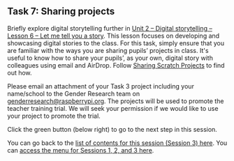 ## Task 7: Sharing projects
Briefly explore digital storytelling further in [Unit 2 – Digital storytelling – Lesson 6 – Let me tell you a story](http://ncce.io/AbMR3v). This lesson focuses on developing and showcasing digital stories to the class. For this task, simply ensure that you are familiar with the ways you are sharing pupils’ projects in class. It's useful to know how to share your pupils’, as your own, digital story with colleagues using email and AirDrop. Follow [Sharing Scratch Projects](https://www.scratchjr.org/learn/tips/share-projects) to find out how.

Please email an attachment of your Task 3 project including your name/school to the Gender Research team on [genderresearch@raspberrypi.org](mailto:genderresearch@raspberrypi.org). The projects will be used to promote the teacher training trial. We will seek your permission if we would like to use your project to promote the trial.

Click the green button (below right) to go to the next step in this session.

You can go back to the [list of contents for this session (Session 3) here](https://projects.raspberrypi.org/en/projects/KS1StorytellingTraining_Session3_GBICi1b).
You can [access the menu for Sessions 1, 2, and 3 here](https://projects.raspberrypi.org/en/pathways/ks1-storytellingtraining-gbici1b).
